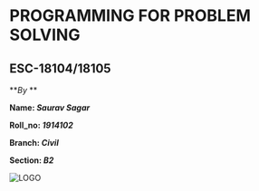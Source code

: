 # PROGRAMMING FOR PROBLEM SOLVING  
## ESC-18104/18105



 **_By_ **

 **Name: _Saurav Sagar_**
 
 **Roll_no: _1914102_**
 
 **Branch: _Civil_**
 
 **Section: _B2_**
 
 ![LOGO](https://www.logolynx.com/topic/gndec#&gid=1&pid=1.jpg)




